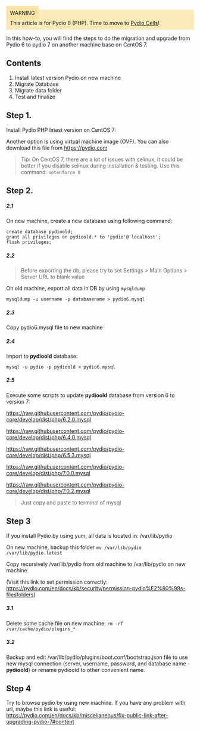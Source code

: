 <div style="background-color: #fbe9b7;font-size: 14px;">
<span style="background-color: #fae4a6;padding: 10px;">WARNING</span>
<span style="padding: 10px;display: inline-block;">This article is for Pydio 8 (PHP). Time to move to <a href="https://pydio.com/en/docs/administration-guides">Pydio Cells</a>!</span>
</div>


In this how-to, you will find the steps to do the migration and upgrade from Pydio 6 to pydio 7 on another machine base on CentOS 7.

## Contents
1. Install latest version Pydio on new machine
2. Migrate Database
3. Migrate data folder
4. Test and finalize

## Step 1.
Install Pydio PHP latest version on CentOS 7:

Another option is using virtual machine image (OVF). You can also download this file from https://pydio.com

> Tip: On CentOS 7, there are a lot of issues with selinux, it could be better if you disable selinux during installation & testing. Use this command: `setenforce 0`

## Step 2.

##### 2.1
On new machine, create a new database using following command:

    create database pydioold;
    grant all privileges on pydioold.* to 'pydio'@'localhost';
    flush privileges;

##### 2.2

> Before exporting the db, please try to set Settings > Main Options > Server URL to blank value

On old machine, export all data in DB by using `mysqldump`

    mysqldump -u username -p databasename > pydio6.mysql

##### 2.3

Copy pydio6.mysql file to new machine

##### 2.4

Import to **pydioold** database:

    mysql -u pydio -p pydioold < pydio6.mysql

##### 2.5

Execute some scripts to update **pydioold** database from version 6 to version 7:

https://raw.githubusercontent.com/pydio/pydio-core/develop/dist/php/6.2.0.mysql

https://raw.githubusercontent.com/pydio/pydio-core/develop/dist/php/6.4.0.mysql

https://raw.githubusercontent.com/pydio/pydio-core/develop/dist/php/6.5.3.mysql

https://raw.githubusercontent.com/pydio/pydio-core/develop/dist/php/7.0.0.mysql

https://raw.githubusercontent.com/pydio/pydio-core/develop/dist/php/7.0.2.mysql

> Just copy and paste to terminal of mysql

## Step 3

If you install Pydio by using yum, all data is located in: /var/lib/pydio

On new machine, backup this folder `mv /var/lib/pydio /var/lib/pydio.latest`

Copy recursively /var/lib/pydio from old machine to /var/lib/pydio on new machine.

(Visit this link to set permission correctly: https://pydio.com/en/docs/kb/security/permission-pydio%E2%80%99s-filesfolders)

##### 3.1 

Delete some cache file on new machine: `rm -rf /var/cache/pydio/plugins_*`

##### 3.2

Backup and edit /var/lib/pydio/plugins/boot.conf/bootstrap.json file to use new mysql connection (server, username, password, and database name - **pydioold**) or rename pydioold to other convenient name.

## Step 4

Try to browse pydio by using new machine.
If you have any problem with url, maybe this link is useful: https://pydio.com/en/docs/kb/miscellaneous/fix-public-link-after-upgrading-pydio-7#content

